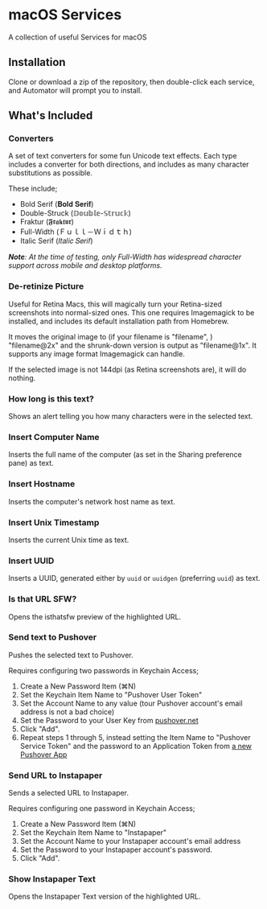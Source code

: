 # macOS Services

A collection of useful Services for macOS

## Installation

Clone or download a zip of the repository, then double-click each service, and Automator will prompt you to install.

## What's Included

### Converters

A set of text converters for some fun Unicode text effects. Each type includes a converter for both directions, and includes as many character substitutions as possible.

These include;

* Bold Serif (𝐁𝐨𝐥𝐝 𝐒𝐞𝐫𝐢𝐟)
* Double-Struck (𝔻𝕠𝕦𝕓𝕝𝕖-𝕊𝕥𝕣𝕦𝕔𝕜)
* Fraktur (𝕱𝖗𝖆𝖐𝖙𝖚𝖗)
* Full-Width (Ｆｕｌｌ－Ｗｉｄｔｈ)
* Italic Serif (𝐼𝑡𝑎𝑙𝑖𝑐 𝑆𝑒𝑟𝑖𝑓)

_**Note**: At the time of testing, only Full-Width has widespread character support across mobile and desktop platforms._

### De-retinize Picture

Useful for Retina Macs, this will magically turn your Retina-sized screenshots into normal-sized ones. This one requires Imagemagick to be installed, and includes its default installation path from Homebrew.

It moves the original image to (if your filename is "filename", ) "filename@2x" and the shrunk-down version is output as "filename@1x". It supports any image format Imagemagick can handle.

If the selected image is not 144dpi (as Retina screenshots are), it will do nothing.

### How long is this text?

Shows an alert telling you how many characters were in the selected text.

### Insert Computer Name

Inserts the full name of the computer (as set in the Sharing preference pane) as text.

### Insert Hostname

Inserts the computer's network host name as text.

### Insert Unix Timestamp

Inserts the current Unix time as text.

### Insert UUID

Inserts a UUID, generated either by `uuid` or `uuidgen` (preferring `uuid`) as text.

### Is that URL SFW?

Opens the isthatsfw preview of the highlighted URL.

### Send text to Pushover

Pushes the selected text to Pushover.

Requires configuring two passwords in Keychain Access;

1. Create a New Password Item (⌘N)
2. Set the Keychain Item Name to "Pushover User Token"
3. Set the Account Name to any value (tour Pushover account's email address is not a bad choice)
4. Set the Password to your User Key from [pushover.net](https://pushover.net)
5. Click "Add".
6. Repeat steps 1 through 5, instead setting the Item Name to "Pushover Service Token" and the password to an Application Token from [a new Pushover App](https://pushover.net/apps/build)

### Send URL to Instapaper

Sends a selected URL to Instapaper.

Requires configuring one password in Keychain Access;

1. Create a New Password Item (⌘N)
2. Set the Keychain Item Name to "Instapaper"
3. Set the Account Name to your Instapaper account's email address
4. Set the Password to your Instapaper account's password.
5. Click "Add".

### Show Instapaper Text

Opens the Instapaper Text version of the highlighted URL.
